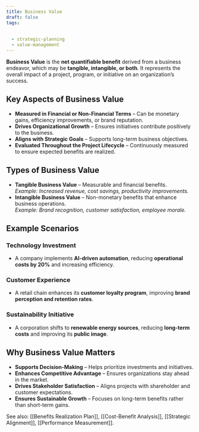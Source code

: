 ```yaml
---
title: Business Value
draft: false
tags:
  
  
  - strategic-planning
  - value-management
---
```


**Business Value** is the **net quantifiable benefit** derived from a business endeavor, which may be **tangible, intangible, or both**. It represents the overall impact of a project, program, or initiative on an organization’s success.

## Key Aspects of Business Value
- **Measured in Financial or Non-Financial Terms** – Can be monetary gains, efficiency improvements, or brand reputation.
- **Drives Organizational Growth** – Ensures initiatives contribute positively to the business.
- **Aligns with Strategic Goals** – Supports long-term business objectives.
- **Evaluated Throughout the Project Lifecycle** – Continuously measured to ensure expected benefits are realized.

## Types of Business Value
- **Tangible Business Value** – Measurable and financial benefits.  
  *Example: Increased revenue, cost savings, productivity improvements.*
- **Intangible Business Value** – Non-monetary benefits that enhance business operations.  
  *Example: Brand recognition, customer satisfaction, employee morale.*

## Example Scenarios

### **Technology Investment**
- A company implements **AI-driven automation**, reducing **operational costs by 20%** and increasing efficiency.

### **Customer Experience**
- A retail chain enhances its **customer loyalty program**, improving **brand perception and retention rates**.

### **Sustainability Initiative**
- A corporation shifts to **renewable energy sources**, reducing **long-term costs** and improving its **public image**.

## Why Business Value Matters
- **Supports Decision-Making** – Helps prioritize investments and initiatives.
- **Enhances Competitive Advantage** – Ensures organizations stay ahead in the market.
- **Drives Stakeholder Satisfaction** – Aligns projects with shareholder and customer expectations.
- **Ensures Sustainable Growth** – Focuses on long-term benefits rather than short-term gains.

See also: [[Benefits Realization Plan]], [[Cost-Benefit Analysis]], [[Strategic Alignment]], [[Performance Measurement]].
